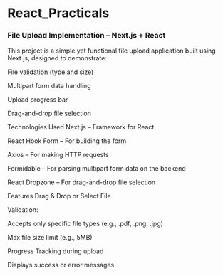 # React_Practicals
### File Upload Implementation – Next.js + React
This project is a simple yet functional file upload application built using Next.js, designed to demonstrate:

File validation (type and size)

Multipart form data handling

Upload progress bar

Drag-and-drop file selection

Technologies Used
Next.js – Framework for React

React Hook Form – For building the form

Axios – For making HTTP requests

Formidable – For parsing multipart form data on the backend

React Dropzone – For drag-and-drop file selection

Features
Drag & Drop or Select File

Validation:

Accepts only specific file types (e.g., .pdf, .png, .jpg)

Max file size limit (e.g., 5MB)

Progress Tracking during upload

Displays success or error messages
